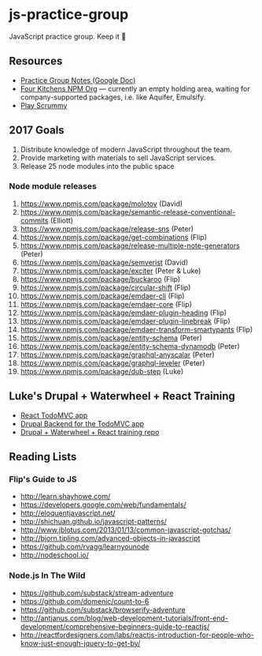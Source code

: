 # js-practice-group
JavaScript practice group. Keep it :100:

## Resources

* [Practice Group Notes (Google Doc)](https://docs.google.com/document/d/1y_kerVcBszdzAzbmO4GUIgpQphPKV66V4yywOKbFz6Y/edit)
* [Four Kitchens NPM Org](https://www.npmjs.com/org/fourkitchens) — currently an empty holding area, waiting for company-supported packages, i.e. like Aquifer, Emulsify. 
* [Play Scrummy](http://www.playscrummy.com/) 

## 2017 Goals

1. Distribute knowledge of modern JavaScript throughout the team.
2. Provide marketing with materials to sell JavaScript services.
3. Release 25 node modules into the public space

### Node module releases
1. https://www.npmjs.com/package/molotov (David)
2. https://www.npmjs.com/package/semantic-release-conventional-commits (Elliott)
3. https://www.npmjs.com/package/release-sns (Peter)
4. https://www.npmjs.com/package/get-combinations (Flip)
5. https://www.npmjs.com/package/release-multiple-note-generators (Peter)
6. https://www.npmjs.com/package/semverist (David)
7. https://www.npmjs.com/package/exciter (Peter & Luke)
7. https://www.npmjs.com/package/buckaroo (Flip)
8. https://www.npmjs.com/package/circular-shift (Flip)
9. https://www.npmjs.com/package/emdaer-cli (Flip)
10. https://www.npmjs.com/package/emdaer-core (Flip)
11. https://www.npmjs.com/package/emdaer-plugin-heading (Flip)
12. https://www.npmjs.com/package/emdaer-plugin-linebreak (Flip)
13. https://www.npmjs.com/package/emdaer-transform-smartypants (Flip)
14. https://www.npmjs.com/package/entity-schema (Peter)
15. https://www.npmjs.com/package/entity-schema-dynamodb (Peter)
16. https://www.npmjs.com/package/graphql-anyscalar (Peter)
17. https://www.npmjs.com/package/graphql-leveler (Peter)
18. https://www.npmjs.com/package/dub-step (Luke)

## Luke's Drupal + Waterwheel + React Training
- [React TodoMVC app](https://github.com/infiniteluke/todomvc-react-waterwheel)
- [Drupal Backend for the TodoMVC app](https://github.com/fourkitchens/waterwheel-drupal)
- [Drupal + Waterwheel + React training repo](https://github.com/fourkitchens/waterwheel-training)

## Reading Lists

### Flip's Guide to JS

* http://learn.shayhowe.com/
* https://developers.google.com/web/fundamentals/
* http://eloquentjavascript.net/
* http://shichuan.github.io/javascript-patterns/
* http://www.jblotus.com/2013/01/13/common-javascript-gotchas/
* http://bjorn.tipling.com/advanced-objects-in-javascript
* https://github.com/rvagg/learnyounode
* http://nodeschool.io/

### Node.js In The Wild

* https://github.com/substack/stream-adventure
* https://github.com/domenic/count-to-6
* https://github.com/substack/browserify-adventure
* http://antjanus.com/blog/web-development-tutorials/front-end-development/comprehensive-beginners-guide-to-reactjs/
* http://reactfordesigners.com/labs/reactjs-introduction-for-people-who-know-just-enough-jquery-to-get-by/
